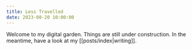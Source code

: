 ```yaml
---
title: Less Travelled
date: 2023-08-20 10:00:00
---
```


Welcome to my digital garden. Things are still under construction. In the meantime, have a look at my [[posts/index|writing]].
